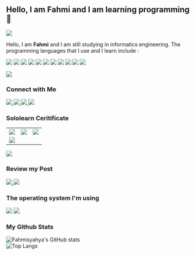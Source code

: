 ## Hello, I am Fahmi and I am learning programming 👋
<img src="https://bn1303files.storage.live.com/y4mn3xl2nxf5hgFmP2lXJiz7kGhWg7ddIT_CHEyjamn_X0YcbrZTj4YEToBADHCsAOAa4-Kz34wuU7gm9GHhh_IikybmrC2a9V9O4uTXxBu_QfjKzMlw2pkqkfg4YdL1T5LXsjc3wy_cfyeMC7eHCtLFa8faZASMoPvV1CO8MFbtw9B8oiux9JqZzz_JF9oa7Gt?width=1024&height=341&cropmode=none">
<p>
  Hello, I am <b>Fahmi</b> and I am still studying in informatics engineering. The programming languages that I use and I learn include : 
  <p>
    <img src="https://img.shields.io/badge/Java-ED8B00?style=for-the-badge&logo=java&logoColor=white">
    <img src="https://img.shields.io/badge/PHP-777BB4?style=for-the-badge&logo=php&logoColor=white">
    <img src="https://img.shields.io/badge/HTML5-E34F26?style=for-the-badge&logo=html5&logoColor=white">
    <img src="https://img.shields.io/badge/CSS-239120?&style=for-the-badge&logo=css3&logoColor=white">
    <img src="https://img.shields.io/badge/JavaScript-F7DF1E?style=for-the-badge&logo=javascript&logoColor=black">
    <img src="https://img.shields.io/badge/Node.js-43853D?style=for-the-badge&logo=node.js&logoColor=white">
    <img src="https://img.shields.io/badge/React-20232A?style=for-the-badge&logo=react&logoColor=61DAFB">
    <img src="https://img.shields.io/badge/React_Router-CA4245?style=for-the-badge&logo=react-router&logoColor=white">
    <img src="https://img.shields.io/badge/Bootstrap-563D7C?style=for-the-badge&logo=bootstrap&logoColor=white">
    <img src="https://img.shields.io/badge/jQuery-0769AD?style=for-the-badge&logo=jquery&logoColor=white">
    <img src="https://img.shields.io/badge/MySQL-00000F?style=for-the-badge&logo=mysql&logoColor=white">
  </p>
</p>

<img src="https://bn1303files.storage.live.com/y4m8aJaOroLrwcc5c-IxRSVvpb60x_7oLW_kb-O_oFU2e5QpVAuswknfJ6KiI9tAMxXt8yhJxj0Vv5QwzkqCVze3nh6aSC9682G7iVSG63yCOSCPfna_01c_qz7pD1C828epoSf-GtyBkjb4w_Ma-RGqXTAcjZ4yuQ3pEEnuc2LIB39CDkqqrFtgHATi5zJOUKY?width=3000&height=8&cropmode=none">

### Connect with Me
<a href="https://facebook.com/Fahmisyahya1" target="_blank">
  <img src="https://img.shields.io/badge/Facebook-1877F2?style=for-the-badge&logo=facebook&logoColor=white">
</a>
<a href="https://twitter.com/fahmisyahya666" target="_blank">
  <img src="https://img.shields.io/badge/Twitter-1DA1F2?style=for-the-badge&logo=twitter&logoColor=white">
</a>
<a href="https://twitter.com/Fahmisyahya" target="_blank">
  <img src="https://img.shields.io/badge/Instagram-E4405F?style=for-the-badge&logo=instagram&logoColor=white">
</a>

<img src="https://bn1303files.storage.live.com/y4m8aJaOroLrwcc5c-IxRSVvpb60x_7oLW_kb-O_oFU2e5QpVAuswknfJ6KiI9tAMxXt8yhJxj0Vv5QwzkqCVze3nh6aSC9682G7iVSG63yCOSCPfna_01c_qz7pD1C828epoSf-GtyBkjb4w_Ma-RGqXTAcjZ4yuQ3pEEnuc2LIB39CDkqqrFtgHATi5zJOUKY?width=3000&height=8&cropmode=none">

### Sololearn Ceritificate

<table>
  <tr>
    <td><img src="https://www.sololearn.com/Certificate/1014-404343/jpg"></td>
    <td><img src="https://www.sololearn.com/Certificate/1023-404343/jpg"></td>
    <td><img src="https://www.sololearn.com/certificates/course/en/404343/1068/landscape/png"></td>
  </tr>
  <tr>
    <td><img src="https://www.sololearn.com/Certificate/1059-404343/jpg"></td>
  </tr>
</table>
<img src="https://bn1303files.storage.live.com/y4m8aJaOroLrwcc5c-IxRSVvpb60x_7oLW_kb-O_oFU2e5QpVAuswknfJ6KiI9tAMxXt8yhJxj0Vv5QwzkqCVze3nh6aSC9682G7iVSG63yCOSCPfna_01c_qz7pD1C828epoSf-GtyBkjb4w_Ma-RGqXTAcjZ4yuQ3pEEnuc2LIB39CDkqqrFtgHATi5zJOUKY?width=3000&height=8&cropmode=none">

### Review my Post
<a href="https://fahmisyahya.hashnode.dev/" target="_blank">
  <img src="https://img.shields.io/badge/Hashnode-2962FF?style=for-the-badge&logo=hashnode&logoColor=white">
</a>


<img src="https://bn1303files.storage.live.com/y4m8aJaOroLrwcc5c-IxRSVvpb60x_7oLW_kb-O_oFU2e5QpVAuswknfJ6KiI9tAMxXt8yhJxj0Vv5QwzkqCVze3nh6aSC9682G7iVSG63yCOSCPfna_01c_qz7pD1C828epoSf-GtyBkjb4w_Ma-RGqXTAcjZ4yuQ3pEEnuc2LIB39CDkqqrFtgHATi5zJOUKY?width=3000&height=8&cropmode=none">

### The operating system I'm using
<img src="https://img.shields.io/badge/Ubuntu-E95420?style=for-the-badge&logo=ubuntu&logoColor=white">

<img src="https://bn1303files.storage.live.com/y4m8aJaOroLrwcc5c-IxRSVvpb60x_7oLW_kb-O_oFU2e5QpVAuswknfJ6KiI9tAMxXt8yhJxj0Vv5QwzkqCVze3nh6aSC9682G7iVSG63yCOSCPfna_01c_qz7pD1C828epoSf-GtyBkjb4w_Ma-RGqXTAcjZ4yuQ3pEEnuc2LIB39CDkqqrFtgHATi5zJOUKY?width=3000&height=8&cropmode=none">


### My Github Stats
![Fahmisyahya's GitHub stats](https://github-readme-stats.vercel.app/api?username=Fahmisyahya&show_icons=true)
<br>
![Top Langs](https://github-readme-stats.vercel.app/api/top-langs/?username=Fahmisyahya&layout=compact)


